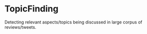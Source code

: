 # TopicFinding
 Detecting relevant aspects/topics being discussed in large corpus of reviews/tweets.
